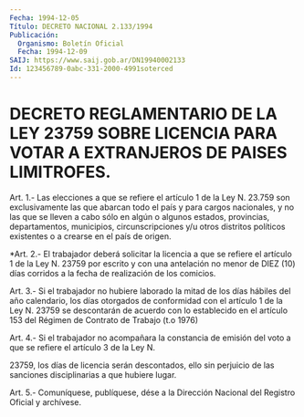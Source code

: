 ```yaml
---
Fecha: 1994-12-05
Título: DECRETO NACIONAL 2.133/1994
Publicación:
  Organismo: Boletín Oficial
  Fecha: 1994-12-09
SAIJ: https://www.saij.gob.ar/DN19940002133
Id: 123456789-0abc-331-2000-4991soterced
---
```

# DECRETO REGLAMENTARIO DE LA LEY 23759 SOBRE LICENCIA PARA VOTAR A EXTRANJEROS DE PAISES LIMITROFES.

<a id="1"></a>
Art.  1.-  Las elecciones a que se refiere el artículo 1 de la Ley N. 23.759 son  exclusivamente  las  que  abarcan todo el país y para  cargos  nacionales, y no las que se lleven  a  cabo  sólo  en algún o algunos  estados,  provincias,  departamentos,  municipios, circunscripciones  y/u  otros  distritos políticos existentes  o  a crearse en el país de origen.

<a id="2"></a>
*Art.  2.-  El trabajador deberá solicitar la licencia a que se refiere el artículo  1  de  la  Ley  N. 23759 por escrito y con una antelación  no  menor de DIEZ (10) días  corridos  a  la  fecha  de realización de los comicios.

<a id="3"></a>
Art.  3.- Si el trabajador no hubiere laborado la mitad de los días hábiles  del año calendario, los días otorgados de conformidad con el artículo  1 de la Ley N. 23759 se descontarán de acuerdo con lo establecido en  el  artículo  153  del  Régimen  de  Contrato de Trabajo (t.o 1976)

<a id="4"></a>
Art.  4.-  Si  el  trabajador  no  acompañara la constancia de emisión  del  voto a que se refiere el artículo  3  de  la  Ley  N.

23759, los días  de  licencia serán descontados, ello sin perjuicio de las sanciones disciplinarias a que hubiere lugar.

<a id="5"></a>
Art. 5.- Comuníquese, publíquese, dése a la Dirección Nacional del Registro Oficial y archívese.